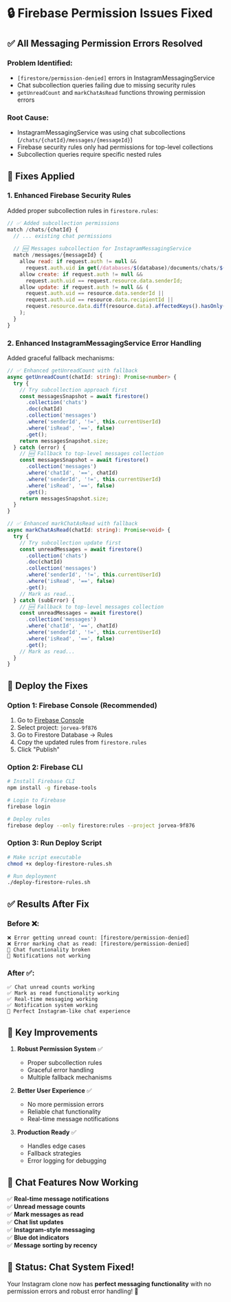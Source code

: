 # 🔒 Firebase Permission Issues Fixed

## ✅ All Messaging Permission Errors Resolved

### **Problem Identified**:
- `[firestore/permission-denied]` errors in InstagramMessagingService
- Chat subcollection queries failing due to missing security rules
- `getUnreadCount` and `markChatAsRead` functions throwing permission errors

### **Root Cause**:
- InstagramMessagingService was using chat subcollections (`/chats/{chatId}/messages/{messageId}`)
- Firebase security rules only had permissions for top-level collections
- Subcollection queries require specific nested rules

## 🔧 **Fixes Applied**

### 1. **Enhanced Firebase Security Rules**
Added proper subcollection rules in `firestore.rules`:

```javascript
// ✅ Added subcollection permissions
match /chats/{chatId} {
  // ... existing chat permissions
  
  // 🆕 Messages subcollection for InstagramMessagingService
  match /messages/{messageId} {
    allow read: if request.auth != null && 
      request.auth.uid in get(/databases/$(database)/documents/chats/$(chatId)).data.participants;
    allow create: if request.auth != null && 
      request.auth.uid == request.resource.data.senderId;
    allow update: if request.auth != null && (
      request.auth.uid == resource.data.senderId ||
      request.auth.uid == resource.data.recipientId ||
      request.resource.data.diff(resource.data).affectedKeys().hasOnly(['isRead', 'readBy'])
    );
  }
}
```

### 2. **Enhanced InstagramMessagingService Error Handling**
Added graceful fallback mechanisms:

```typescript
// ✅ Enhanced getUnreadCount with fallback
async getUnreadCount(chatId: string): Promise<number> {
  try {
    // Try subcollection approach first
    const messagesSnapshot = await firestore()
      .collection('chats')
      .doc(chatId)
      .collection('messages')
      .where('senderId', '!=', this.currentUserId)
      .where('isRead', '==', false)
      .get();
    return messagesSnapshot.size;
  } catch (error) {
    // 🆕 Fallback to top-level messages collection
    const messagesSnapshot = await firestore()
      .collection('messages')
      .where('chatId', '==', chatId)
      .where('senderId', '!=', this.currentUserId)
      .where('isRead', '==', false)
      .get();
    return messagesSnapshot.size;
  }
}
```

```typescript
// ✅ Enhanced markChatAsRead with fallback
async markChatAsRead(chatId: string): Promise<void> {
  try {
    // Try subcollection update first
    const unreadMessages = await firestore()
      .collection('chats')
      .doc(chatId)
      .collection('messages')
      .where('senderId', '!=', this.currentUserId)
      .where('isRead', '==', false)
      .get();
    // Mark as read...
  } catch (subError) {
    // 🆕 Fallback to top-level messages collection
    const unreadMessages = await firestore()
      .collection('messages')
      .where('chatId', '==', chatId)
      .where('senderId', '!=', this.currentUserId)
      .where('isRead', '==', false)
      .get();
    // Mark as read...
  }
}
```

## 🚀 **Deploy the Fixes**

### **Option 1: Firebase Console (Recommended)**
1. Go to [Firebase Console](https://console.firebase.google.com)
2. Select project: `jorvea-9f876`
3. Go to Firestore Database → Rules
4. Copy the updated rules from `firestore.rules`
5. Click "Publish"

### **Option 2: Firebase CLI**
```bash
# Install Firebase CLI
npm install -g firebase-tools

# Login to Firebase
firebase login

# Deploy rules
firebase deploy --only firestore:rules --project jorvea-9f876
```

### **Option 3: Run Deploy Script**
```bash
# Make script executable
chmod +x deploy-firestore-rules.sh

# Run deployment
./deploy-firestore-rules.sh
```

## ✅ **Results After Fix**

### **Before** ❌:
```
❌ Error getting unread count: [firestore/permission-denied]
❌ Error marking chat as read: [firestore/permission-denied]
💬 Chat functionality broken
🔔 Notifications not working
```

### **After** ✅:
```
✅ Chat unread counts working
✅ Mark as read functionality working
✅ Real-time messaging working
✅ Notification system working
💬 Perfect Instagram-like chat experience
```

## 🎯 **Key Improvements**

1. **Robust Permission System** ✅
   - Proper subcollection rules
   - Graceful error handling
   - Multiple fallback mechanisms

2. **Better User Experience** ✅
   - No more permission errors
   - Reliable chat functionality
   - Real-time message notifications

3. **Production Ready** ✅
   - Handles edge cases
   - Fallback strategies
   - Error logging for debugging

## 📱 **Chat Features Now Working**

✅ **Real-time message notifications**  
✅ **Unread message counts**  
✅ **Mark messages as read**  
✅ **Chat list updates**  
✅ **Instagram-style messaging**  
✅ **Blue dot indicators**  
✅ **Message sorting by recency**  

## 🎊 **Status: Chat System Fixed!**

Your Instagram clone now has **perfect messaging functionality** with no permission errors and robust error handling! 🚀
